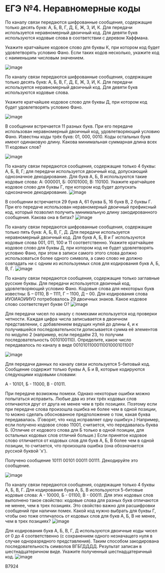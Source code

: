 # ЕГЭ №4. Неравномерные коды
По каналу связи передаются шифрованные сообщения, содержащие только десять букв: А, Б, В, Г, Д, Е, Ж, З, И, К. Для передачи используется неравномерный двоичный код. Для девяти букв используются кодовые слова в соответствии с деревом Хаффмана.

Укажите кратчайшее  кодовое слово для буквы К, при котором код будет удовлетворять условию Фано. Если таких кодов несколько, укажите код с наименьшим  числовым значением.

![image](https://user-images.githubusercontent.com/70198995/172584698-ba050c8c-48f7-4be6-9dbc-59b8c68e090c.png)

По каналу связи передаются шифрованные сообщения, содержащие только десять букв: А, Б, В, Г, Д, Е, Ж, З, И, К. Для передачи используется неравномерный двоичный код. Для девяти букв используются кодовые слова.

Укажите кратчайшее  кодовое слово для буквы Д, при котором код будет удовлетворять условию Фано.

![image](https://user-images.githubusercontent.com/70198995/172589859-efa2a7bd-2e6b-462e-abf5-ae443c529931.png)

В сообщении встречается 11 разных букв. При его передаче использован неравномерный двоичный код, удовлетворяющий условию Фано. Известны коды трёх букв: 01, 000, 0010. Коды остальных букв имеют одинаковую длину. Какова минимальная суммарная длина всех 11 кодовых слов?

![image](https://user-images.githubusercontent.com/70198995/172590979-75af9aac-9fa9-473a-a6c7-e8584a660512.png)

По каналу связи передаются сообщения, содержащие только 4 буквы: А, Б, В, Г; для передачи используется двоичный код, допускающий однозначное декодирование. Для букв А, Б, В используются такие кодовые слова: А: 000001, Б: 00101000, В: 110100. Укажите кратчайшее кодовое слово для буквы Г, при котором код будет допускать однозначное декодирование.
![image](https://user-images.githubusercontent.com/70198995/172592022-b2ccd0e5-0e6c-489a-b5f4-a8e5786fd6f1.png)

В сообщении встречается 29 букв А, 61 буква Б, 16 букв В, 2 буквы Г. При его передаче использован неравномерный двоичный префиксный код, который позволил получить минимальную длину закодированного сообщения. Какова она в битах?
![image](https://user-images.githubusercontent.com/70198995/172593177-39799862-1883-456d-b103-54b5fc2dd4d0.png)

По каналу связи передаются шифрованные сообщения, содержащие только пять букв: А, Б, В, Г, Д. Для передачи используется неравномерный двоичный код. Для букв А, Б, В и Г используются кодовые слова 001, 011, 100 и 11 соответственно.
Укажите кратчайшее кодовое слово для буквы Д, при котором код не будет удовлетворять условию Фано, при этом в записи самого этого слова должно использоваться более одного символа, а само слово не должно совпадать ни с одним из используемых слов для кодирования букв A, Б, В, Г.
![image](https://user-images.githubusercontent.com/70198995/172593971-5b1ad144-cc3d-4c10-b836-194a0d7cc8cb.png)

По каналу связи передаются сообщения, содержащие только заглавные русские буквы. Для передачи используется двоичный код, удовлетворяющий условию Фано. Кодовые слова для некоторых букв известны: Б – 0110, В – 1111, Г – 1100, Д – 00. Для кодирования слова ИУОИАОИИУО потребовалось 29 двоичных знаков. Какое кодовое слово соответствует букве О?
![image](https://user-images.githubusercontent.com/70198995/172595235-be581bdf-73f6-4fb8-b193-e49d91a3983b.png)

Для передачи чисел по каналу с помехами используется код проверки четности. Каждая цифра числа записывается в двоичном представлении, с добавлением ведущих нулей до длины 4, и к получившейся последовательности дописывается сумма её элементов по модулю 2 (например, если передаём 23, то получим последовательность 0010100110). Определите, какое число передавалось по каналу в виде 0010101100011001000101100?

![image](https://user-images.githubusercontent.com/70198995/172597307-6a626436-8484-48fc-b70b-f3488be55e1f.png)

Для передачи данных по каналу связи используется 5-битовый код. Сообщение содержит только буквы А, Б и В, которые кодируются следующими кодовыми словами:

А - 10101, Б - 11000, В - 01011.

При передаче возможны помехи. Однако некоторые ошибки можно попытаться исправить. Любые два из этих трёх кодовых слов отличаются друг от друга не менее чем в трёх позициях. Поэтому если при передаче слова произошла ошибка не более чем в одной позиции, то можно сделать обоснованное предположение о том, какая буква передавалась. (Говорят, что «код исправляет одну ошибку».) Например, если получено кодовое слово 11001, считается, что передавалась буква Б. (Отличие от кодового слова для Б только в одной позиции, для остальных кодовых слов отличий больше.) Если принятое кодовое слово отличается от кодовых слов для букв А, Б, В более чем в одной позиции, то считается, что произошла ошибка (она обозначается русской буквой 'х').

Получено сообщение 10111 00101 00011 00111. Декодируйте это сообщение.

![image](https://user-images.githubusercontent.com/70198995/172597617-7ebfac41-6bf8-4ad6-85f6-e899d86f2b13.png)

По каналу связи передаются сообщения, содержащие только 4 буквы А, Б, В, Г. Для кодирования букв А, Б, В используются 5-битовые кодовые слова: А - 10000, Б - 01100, В - 00011. Для этих кодовых слов выполнено такое свойство: кодовые слова для разных букв отличаются не менее, чем в трех позициях. Это свойство важно для расшифровки сообщений при наличии помех. Какой код нужно выбрать для буквы Г, чтобы оно тоже отличалось от кодовых слов для букв А, Б, В не менее, чем в трех позициях?
![image](https://user-images.githubusercontent.com/70198995/172599332-0364d6e1-c54a-4a65-9c96-2cc00e3a4d0b.png)

Для кодирования букв А, Б, В, Г, Д используются двоичные коды чисел от 0 до 4 соответственно (с сохранением одного незначащего нуля в случае одноразрядного представления). Таким способом закодирована последовательность символов ВГБГДДДД. Результат записан в шестнадцатеричном виде. Укажите полученный шестнадцатеричный код.
![image](https://user-images.githubusercontent.com/70198995/172600958-282dae80-ca41-480b-9bcd-b7953f21dd14.png)

B7924
